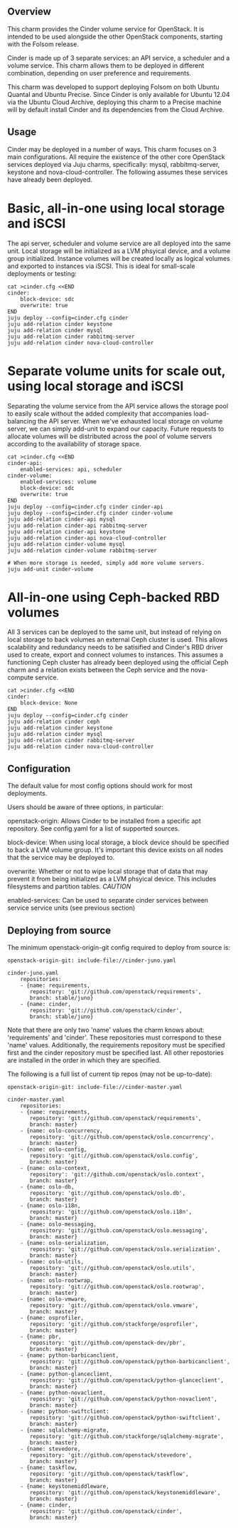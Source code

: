 Overview
--------

This charm provides the Cinder volume service for OpenStack.  It is intended to
be used alongside the other OpenStack components, starting with the Folsom
release.

Cinder is made up of 3 separate services: an API service, a scheduler and a
volume service.  This charm allows them to be deployed in different
combination, depending on user preference and requirements.

This charm was developed to support deploying Folsom on both
Ubuntu Quantal and Ubuntu Precise.  Since Cinder is only available for
Ubuntu 12.04 via the Ubuntu Cloud Archive, deploying this charm to a
Precise machine will by default install Cinder and its dependencies from
the Cloud Archive.

Usage
-----

Cinder may be deployed in a number of ways.  This charm focuses on 3 main
configurations.  All require the existence of the other core OpenStack
services deployed via Juju charms, specifically: mysql, rabbitmq-server,
keystone and nova-cloud-controller.  The following assumes these services
have already been deployed.

Basic, all-in-one using local storage and iSCSI
===============================================

The api server, scheduler and volume service are all deployed into the same
unit.  Local storage will be initialized as a LVM phsyical device, and a volume
group initialized.  Instance volumes will be created locally as logical volumes
and exported to instances via iSCSI.  This is ideal for small-scale deployments
or testing:

    cat >cinder.cfg <<END
    cinder:
        block-device: sdc
        overwrite: true
    END
    juju deploy --config=cinder.cfg cinder
    juju add-relation cinder keystone
    juju add-relation cinder mysql
    juju add-relation cinder rabbitmq-server
    juju add-relation cinder nova-cloud-controller

Separate volume units for scale out, using local storage and iSCSI
==================================================================

Separating the volume service from the API service allows the storage pool
to easily scale without the added complexity that accompanies load-balancing
the API server.  When we've exhausted local storage on volume server, we can
simply add-unit to expand our capacity.  Future requests to allocate volumes
will be distributed across the pool of volume servers according to the
availability of storage space.

    cat >cinder.cfg <<END
    cinder-api:
        enabled-services: api, scheduler
    cinder-volume:
        enabled-services: volume
        block-device: sdc
        overwrite: true
    END
    juju deploy --config=cinder.cfg cinder cinder-api
    juju deploy --config=cinder.cfg cinder cinder-volume
    juju add-relation cinder-api mysql
    juju add-relation cinder-api rabbitmq-server
    juju add-relation cinder-api keystone
    juju add-relation cinder-api nova-cloud-controller
    juju add-relation cinder-volume mysql
    juju add-relation cinder-volume rabbitmq-server

    # When more storage is needed, simply add more volume servers.
    juju add-unit cinder-volume

All-in-one using Ceph-backed RBD volumes
========================================

All 3 services can be deployed to the same unit, but instead of relying
on local storage to back volumes an external Ceph cluster is used.  This
allows scalability and redundancy needs to be satisified and Cinder's RBD
driver used to create, export and connect volumes to instances.  This assumes
a functioning Ceph cluster has already been deployed using the official Ceph
charm and a relation exists between the Ceph service and the nova-compute
service.

    cat >cinder.cfg <<END
    cinder:
        block-device: None
    END
    juju deploy --config=cinder.cfg cinder
    juju add-relation cinder ceph
    juju add-relation cinder keystone
    juju add-relation cinder mysql
    juju add-relation cinder rabbitmq-server
    juju add-relation cinder nova-cloud-controller


Configuration
-------------

The default value for most config options should work for most deployments.

Users should be aware of three options, in particular:

openstack-origin:  Allows Cinder to be installed from a specific apt repository.
                   See config.yaml for a list of supported sources.

block-device:  When using local storage, a block device should be specified to
               back a LVM volume group.  It's important this device exists on
               all nodes that the service may be deployed to.

overwrite:  Whether or not to wipe local storage that of data that may prevent
            it from being initialized as a LVM phsyical device.  This includes
            filesystems and partition tables.  *CAUTION*

enabled-services:  Can be used to separate cinder services between service
                   service units (see previous section)

Deploying from source
---------------------

The minimum openstack-origin-git config required to deploy from source is:

    openstack-origin-git: include-file://cinder-juno.yaml

    cinder-juno.yaml
        repositories:
        - {name: requirements,
           repository: 'git://github.com/openstack/requirements',
           branch: stable/juno}
        - {name: cinder,
           repository: 'git://github.com/openstack/cinder',
           branch: stable/juno}

Note that there are only two 'name' values the charm knows about: 'requirements'
and 'cinder'. These repositories must correspond to these 'name' values.
Additionally, the requirements repository must be specified first and the
cinder repository must be specified last. All other repostories are installed
in the order in which they are specified.

The following is a full list of current tip repos (may not be up-to-date):

    openstack-origin-git: include-file://cinder-master.yaml

    cinder-master.yaml
        repositories:
        - {name: requirements,
           repository: 'git://github.com/openstack/requirements',
           branch: master}
        - {name: oslo-concurrency,
           repository: 'git://github.com/openstack/oslo.concurrency',
           branch: master}
        - {name: oslo-config,
           repository: 'git://github.com/openstack/oslo.config',
           branch: master}
        - {name: oslo-context,
           repository': 'git://github.com/openstack/oslo.context',
           branch: master}
        - {name: oslo-db,
           repository: 'git://github.com/openstack/oslo.db',
           branch: master}
        - {name: oslo-i18n,
           repository: 'git://github.com/openstack/oslo.i18n',
           branch: master}
        - {name: oslo-messaging,
           repository: 'git://github.com/openstack/oslo.messaging',
           branch: master}
        - {name: oslo-serialization,
           repository: 'git://github.com/openstack/oslo.serialization',
           branch: master}
        - {name: oslo-utils,
           repository: 'git://github.com/openstack/oslo.utils',
           branch: master}
        - {name: oslo-rootwrap,
           repository: 'git://github.com/openstack/oslo.rootwrap',
           branch: master}
        - {name: oslo-vmware,
           repository: 'git://github.com/openstack/oslo.vmware',
           branch: master}
        - {name: osprofiler,
           repository: 'git://github.com/stackforge/osprofiler',
           branch: master}
        - {name: pbr,
           repository: 'git://github.com/openstack-dev/pbr',
           branch: master}
        - {name: python-barbicanclient,
           repository: 'git://github.com/openstack/python-barbicanclient',
           branch: master}
        - {name: python-glanceclient,
           repository: 'git://github.com/openstack/python-glanceclient',
           branch: master}
        - {name: python-novaclient,
           repository: 'git://github.com/openstack/python-novaclient',
           branch: master}
        - {name: python-swiftclient:
           repository: 'git://github.com/openstack/python-swiftclient',
           branch: master}
        - {name: sqlalchemy-migrate,
           repository: 'git://github.com/stackforge/sqlalchemy-migrate',
           branch: master}
        - {name: stevedore,
           repository: 'git://github.com/openstack/stevedore',
           branch: master}
        - {name: taskflow,
           repository: 'git://github.com/openstack/taskflow',
           branch: master}
        - {name: keystonemiddleware,
           repository: 'git://github.com/openstack/keystonemiddleware',
           branch: master}
        - {name: cinder,
           repository: 'git://github.com/openstack/cinder',
           branch: master}
